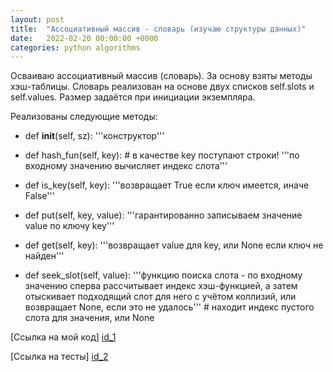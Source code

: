 ```yaml
---
layout: post
title:  "Ассоциативный массив - словарь (изучаю структуры данных)"
date:   2022-02-20 00:00:00 +0000
categories: python algorithms
---
```

[id_1]: https://github.com/NikLaz25/Algorithms_1/blob/main/NativeDictionary.py
[id_2]: https://github.com/NikLaz25/Algorithms_1/blob/main/NativeDictionary_test.py

Осваиваю ассоциативный массив (словарь).
За основу взяты методы хэш-таблицы.
Словарь реализован на основе двух списков self.slots  и self.values. Размер задаётся при инициации экземпляра.

Реализованы следующие методы:

*    def __init__(self, sz):
        '''конструктор'''

*    def hash_fun(self, key):  # в качестве key поступают строки!
        '''по входному значению вычисляет индекс слота'''

*    def is_key(self, key):
        '''возвращает True если ключ имеется, иначе False'''

*    def put(self, key, value):
        '''гарантированно записываем значение value по ключу key'''

*    def get(self, key):
        '''возвращает value для key, или None если ключ не найден'''

*  def seek_slot(self, value):
        '''функцию поиска слота - по входному значению сперва рассчитывает индекс хэш-функцией,
        а затем отыскивает подходящий слот для него с учётом коллизий,
        или возвращает None, если это не удалось'''
        # находит индекс пустого слота для значения, или None


[Ссылка на мой код] [id_1]


[Ссылка на тесты] [id_2]




